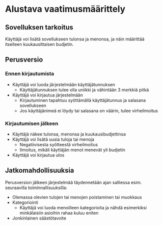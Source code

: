# Alustava vaatimusmäärittely

## Sovelluksen tarkoitus

Käyttäjä voi lisätä sovellukseen tulonsa ja menonsa, ja näin määrittää itselleen kuukausittaisen budjetin. 


## Perusversio

### Ennen kirjautumista

- Käyttäjä voi luoda järjestelmään käyttäjätunnuksen
  - Käyttäjätunnuksen tulee olla uniikki ja vähintään 3 merkkiä pitkä
- Käyttäjä voi kirjautua järjestelmään
  - Kirjautuminen tapahtuu syöttämällä käyttäjätunnus ja salasana sovellukseen
  - Jos käyttäjänimeä ei löydy tai salasana on väärin, tulee virheilmoitus

### Kirjautumisen jälkeen

- Käyttäjä näkee tulonsa, menonsa ja kuukausibudjettinsa
- Käyttäjä voi lisätä uusia tuloja tai menoja
  - Negatiivisesta syötteestä virheilmoitus
  - Ilmoitus, mikäli käyttäjän menot menevät yli budjetin
- Käyttäjä voi kirjautua ulos

## Jatkomahdollisuuksia

Perusversion jälkeen järjestelmää täydennetään ajan salliessa esim. seuraavilla toiminnallisuuksilla:

- Olemassa olevien tulojen tai menojen poistaminen tai muokkaus
- Kategoriointi
  - Käyttäjä voi luoda menoilleen kategorioita ja nähdä esimerkiksi minkälaisiin asioihin rahaa kuluu eniten
- Jonkinlainen säästötavoite